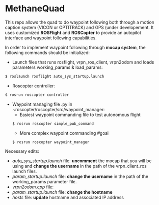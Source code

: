 # MethaneQuad


This repo allows the quad to do waypoint following both through a motion caption system (VICON or OPTITRACK) and GPS (under developement. It uses customized **ROSFlight** and **ROSCopter** to provide an autopilot interface and waypoint following capabilities.

In order to implement waypoint following through **mocap system**, the following commands should be initialized:
- Launch files that runs rosflight, vrpn_ros_client, vrpn2odom and loads parameters working_params & load_params: 
```bash
$ roslaunch rosflight auto_sys_startup.launch
```
- Roscopter controller: 
```bash
$ rosrun roscopter controller
```
- Waypoint managing file .py in ~roscopter/roscopter/src/waypoint_manager:
  + Easiest waypoint commanding file to test autonomous flight
  ```bash
  $ rosrun roscopter simple_pub_command
  ```
  + More complex waypoint commanding #goal
  ```bash
  $ rosrun roscopter waypoint_manager
  ```
Necessary edits:
- _auto_sys_startup.launch_ file: **uncomment** the mocap that you will be using and **change the username** in the path of the vrpn_client_ros launch files.
- _param_startup.launch_ file: **change the username** in the path of the working_params parameter file.
- _vrpn2odom.cpp_ file: 
- _param_startup.launch_ file: **change the hostname**
- _hosts_ file: **update** hostname and associated IP address
